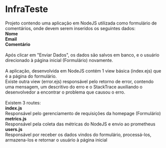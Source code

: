 # InfraTeste

Projeto contendo uma aplicação em NodeJS utilizada como formulário de comentários, onde devem serem inseridos os seguintes dados:<br/>
**Nome** <br/>
**Email** <br/>
**Comentário** <br/>
<br/>
Após clicar em "Enviar Dados", os dados são salvos em banco, e o usuário direcionado à página inicial (Formulário) novamente. <br/>
<br/>
A aplicação, desenvolvida em NodeJS contém 1 view básica (index.ejs) que é a página do formulário. <br/>
Existe outra view (error.ejs) responsável pelo retorno de error, contendo uma mensagem, um descritivo do erro e o StackTrace auxiliando o desenvolvedor a encontrar o problema que causou o erro. <br/>
<br/>
Existem 3 routes:<br/>
**index.js**<br/>
    Responsável pelo gerenciamento de requisições da homepage (Formulário)<br/>
**metrics.js**<br/>
    Responsável pela coleta das métricas do NodeJS e envio ao prometheus<br/>
**users.js**<br/>
    Responsável por receber os dados vindos do formulário, processá-los, armazena-los e retornar o usuário à página inicial<br/>